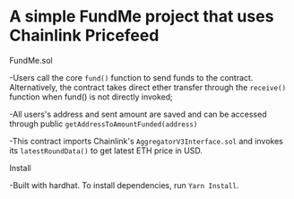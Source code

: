 # A simple FundMe project that uses Chainlink Pricefeed

FundMe.sol

-Users call the core `fund()` function to send funds to the contract. Alternatively, the contract takes direct ether transfer through the `receive()` function when fund() is not directly invoked;

-All users's address and sent amount are saved and can be accessed through public `getAddressToAmountFunded(address)`

-This contract imports Chainlink's `AggregatorV3Interface.sol` and invokes its `latestRoundData()` to get latest ETH price in USD.

Install

-Built with hardhat. To install dependencies, run `Yarn Install`.
